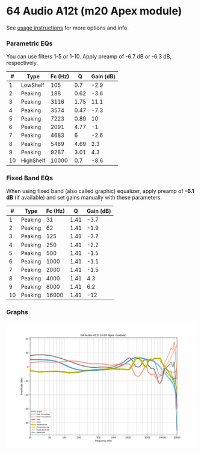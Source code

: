 # 64 Audio A12t (m20 Apex module)
See [usage instructions](https://github.com/jaakkopasanen/AutoEq#usage) for more options and info.

### Parametric EQs
You can use filters 1-5 or 1-10. Apply preamp of -6.7 dB or -6.3 dB, respectively.

|   # | Type      |   Fc (Hz) |    Q |   Gain (dB) |
|-----|-----------|-----------|------|-------------|
|   1 | LowShelf  |       105 | 0.7  |        -2.9 |
|   2 | Peaking   |       188 | 0.62 |        -3.6 |
|   3 | Peaking   |      3116 | 1.75 |        11.1 |
|   4 | Peaking   |      3574 | 0.47 |        -7.3 |
|   5 | Peaking   |      7223 | 0.89 |        10   |
|   6 | Peaking   |      2091 | 4.77 |        -1   |
|   7 | Peaking   |      4683 | 6    |        -2.6 |
|   8 | Peaking   |      5489 | 4.69 |         2.3 |
|   9 | Peaking   |      9287 | 3.01 |         4.3 |
|  10 | HighShelf |     10000 | 0.7  |        -8.6 |

### Fixed Band EQs
When using fixed band (also called graphic) equalizer, apply preamp of **-6.1 dB** (if available) and set gains manually with these parameters.

|   # | Type    |   Fc (Hz) |    Q |   Gain (dB) |
|-----|---------|-----------|------|-------------|
|   1 | Peaking |        31 | 1.41 |        -3.7 |
|   2 | Peaking |        62 | 1.41 |        -1.9 |
|   3 | Peaking |       125 | 1.41 |        -3.7 |
|   4 | Peaking |       250 | 1.41 |        -2.2 |
|   5 | Peaking |       500 | 1.41 |        -1.5 |
|   6 | Peaking |      1000 | 1.41 |        -1.1 |
|   7 | Peaking |      2000 | 1.41 |        -1.5 |
|   8 | Peaking |      4000 | 1.41 |         4.3 |
|   9 | Peaking |      8000 | 1.41 |         6.2 |
|  10 | Peaking |     16000 | 1.41 |       -12   |

### Graphs
![](./64%20Audio%20A12t%20(m20%20Apex%20module).png)

